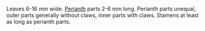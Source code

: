 Leaves 6-16 mm wide. [Perianth](./g/perianth.html) parts 2-6 mm long. Perianth parts unequal, outer parts generally without claws, inner parts with claws. Stamens at least as long as perianth parts.
